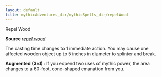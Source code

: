 ```yaml
---
layout: default
title: mythicAdventures_dir/mythicSpells_dir/repelWood
---
```

Repel Wood

**Source** [_repel wood_](../spells_dir/repelWood#_repel-wood)

The casting time changes to 1 immediate action. You may cause one affected wooden object up to 5 inches in diameter to splinter and break.

**Augmented (3rd)** : If you expend two uses of mythic power, the area changes to a 60-foot, cone-shaped emanation from you.

